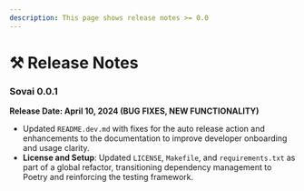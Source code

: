```yaml
---
description: This page shows release notes >= 0.0
---
```


# ⚒️ Release Notes

### **Sovai 0.0.1**

**Release Date: April 10, 2024 (BUG FIXES, NEW FUNCTIONALITY)**

* Updated `README.dev.md` with fixes for the auto release action and enhancements to the documentation to improve developer onboarding and usage clarity.
* **License and Setup**: Updated `LICENSE`, `Makefile`, and `requirements.txt` as part of a global refactor, transitioning dependency management to Poetry and reinforcing the testing framework.
